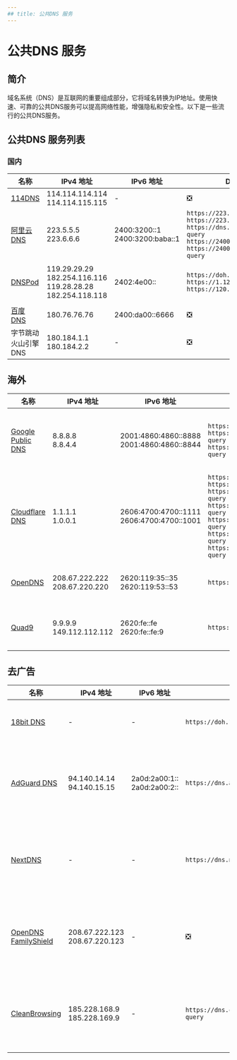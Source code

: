 ```yaml
---
## title: 公共DNS 服务
---
```


# 公共DNS 服务

## 简介
域名系统（DNS）是互联网的重要组成部分，它将域名转换为IP地址。使用快速、可靠的公共DNS服务可以提高网络性能，增强隐私和安全性。以下是一些流行的公共DNS服务。

## 公共DNS 服务列表

### 国内

| 名称 | IPv4 地址 | IPv6 地址 | DoH 地址 | DoT 地址 | 备注 |
| ----------------------------------- | ------------------- | ---------------------- | --------------------------- | ------------------------------ | ------------------------- |
| [114DNS](http://www.114dns.com/) | 114.114.114.114<br />114.114.115.115 | - | ❎ | ❎ | - |
| [阿里云DNS](https://www.alidns.com/) | 223.5.5.5<br />223.6.6.6 | 2400:3200::1<br />2400:3200:baba::1 | `https://223.5.5.5/dns-query`<br />`https://223.6.6.6/dns-query`<br />`https://dns.alidns.com/dns-query`<br />`https://2400:3200::1/dns-query`<br />`https://2400:3200:baba::1/dns-query` | `dns.alidns.com` | - |
| [DNSPod](https://www.dnspod.cn/Products/Public.DNS) | 119.29.29.29<br />182.254.116.116<br />119.28.28.28<br />182.254.118.118 | 2402:4e00:: | `https://doh.pub/dns-query`<br />`https://1.12.12.12/dns-query`<br />`https://120.53.53.53/dns-query` | `dot.pub`<br />`1.12.12.12`<br />`120.53.53.53` | 腾讯旗下公共DNS |
| [百度 DNS](https://dudns.baidu.com/) | 180.76.76.76 | 2400:da00::6666 | ❎ | ❎ | - |
| 字节跳动火山引擎 DNS | 180.184.1.1<br />180.184.2.2 | - | ❎ | ❎ | - |

## 海外

| 名称 | IPv4 地址 | IPv6 地址 | DoH 地址 | DoT 地址 | 备注 |
| ----------------------------------- | ------------------- | ---------------------- | --------------------------- | ------------------------------ | ------------------------- |
| [Google Public DNS](https://developers.google.com/speed/public-dns) | 8.8.8.8<br />8.8.4.4 | 2001:4860:4860::8888<br />2001:4860:4860::8844 | `https://dns.google/dns-query`<br />`https://[2001:4860:4860::64]/dns-query`<br />`https://[2001:4860:4860::6464]/dns-query` | `dns.google` | 高速、可靠的DNS服务 |
| [Cloudflare DNS](https://1.1.1.1/) | 1.1.1.1<br />1.0.0.1 | 2606:4700:4700::1111<br />2606:4700:4700::1001 | `https://1.1.1.1/dns-query`<br />`https://1.0.0.1/dns-query`<br />`https://cloudflare-dns.com/dns-query`<br />` https://[2606:4700:4700::1111]/dns-query	`<br />`https://[2606:4700:4700::1001]/dns-query`<br />`https://[2606:4700:4700::64]/dns-query`<br />`https://[2606:4700:4700::6464]/dns-query` | `one.one.one.one`<br />`1dot1dot1dot1.cloudflare-dns.com` | 强调隐私和安全 |
| [OpenDNS](https://www.opendns.com/) | 208.67.222.222<br />208.67.220.220 | 2620:119:35::35<br />2620:119:53::53 | `https://doh.opendns.com/dns-query` | `doh.opendns.com` | 具有内容过滤功能 |
| [Quad9](https://www.quad9.net/) | 9.9.9.9<br />149.112.112.112 | 2620:fe::fe<br />2620:fe::fe:9 | `https://dns.quad9.net/dns-query` | `dns.quad9.net` | 集成安全过滤功能 |

## 去广告
| 名称 | IPv4 地址 | IPv6 地址 | DoH 地址 | DoT 地址 | 备注 |
| ----------------------------------- | ------------------- | ---------------------- | --------------------------- | ------------------------------ | ------------------------- |
| [18bit DNS](https://18bit.cn/) | - | - | `https://doh.18bit.cn/dns-query` | `dns.18bit.cn` | 提供广告过滤功能 |
| [AdGuard DNS](https://adguard.com/en/adguard-dns/overview.html) | 94.140.14.14<br />94.140.15.15 | 2a0d:2a00:1::<br />2a0d:2a00:2:: | `https://dns.adguard.com/dns-query` | `dns.adguard.com` | 提供广告过滤和隐私保护功能 |
| [NextDNS](https://nextdns.io/) | - | - | `https://dns.nextdns.io/{id}` | `dot.nextdns.io` | 自定义过滤规则，支持广告拦截 |
| [OpenDNS FamilyShield](https://www.opendns.com/setupguide/#familyshield) | 208.67.222.123<br />208.67.220.123 | - | ❎ | ❎ | 提供广告和恶意软件过滤功能 |
| [CleanBrowsing](https://cleanbrowsing.org/) | 185.228.168.9<br />185.228.169.9 | - | `https://dns.cleanbrowsing.org/dns-query` | `dns.cleanbrowsing.org` | 提供广告和恶意软件过滤功能 |
